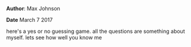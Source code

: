 **Author**: Max Johnson

**Date** March 7 2017

here's a yes or no guessing game. all the questions are something about myself.
lets see how well you know me
